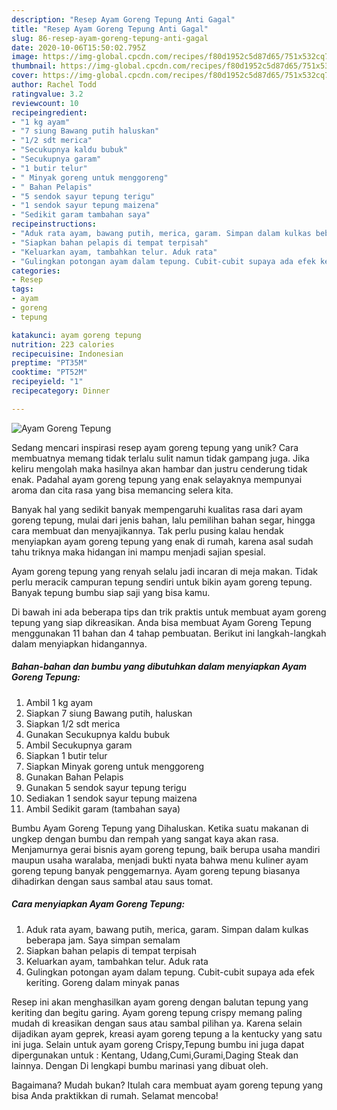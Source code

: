 ```yaml
---
description: "Resep Ayam Goreng Tepung Anti Gagal"
title: "Resep Ayam Goreng Tepung Anti Gagal"
slug: 86-resep-ayam-goreng-tepung-anti-gagal
date: 2020-10-06T15:50:02.795Z
image: https://img-global.cpcdn.com/recipes/f80d1952c5d87d65/751x532cq70/ayam-goreng-tepung-foto-resep-utama.jpg
thumbnail: https://img-global.cpcdn.com/recipes/f80d1952c5d87d65/751x532cq70/ayam-goreng-tepung-foto-resep-utama.jpg
cover: https://img-global.cpcdn.com/recipes/f80d1952c5d87d65/751x532cq70/ayam-goreng-tepung-foto-resep-utama.jpg
author: Rachel Todd
ratingvalue: 3.2
reviewcount: 10
recipeingredient:
- "1 kg ayam"
- "7 siung Bawang putih haluskan"
- "1/2 sdt merica"
- "Secukupnya kaldu bubuk"
- "Secukupnya garam"
- "1 butir telur"
- " Minyak goreng untuk menggoreng"
- " Bahan Pelapis"
- "5 sendok sayur tepung terigu"
- "1 sendok sayur tepung maizena"
- "Sedikit garam tambahan saya"
recipeinstructions:
- "Aduk rata ayam, bawang putih, merica, garam. Simpan dalam kulkas beberapa jam. Saya simpan semalam"
- "Siapkan bahan pelapis di tempat terpisah"
- "Keluarkan ayam, tambahkan telur. Aduk rata"
- "Gulingkan potongan ayam dalam tepung. Cubit-cubit supaya ada efek keriting. Goreng dalam minyak panas"
categories:
- Resep
tags:
- ayam
- goreng
- tepung

katakunci: ayam goreng tepung 
nutrition: 223 calories
recipecuisine: Indonesian
preptime: "PT35M"
cooktime: "PT52M"
recipeyield: "1"
recipecategory: Dinner

---
```



![Ayam Goreng Tepung](https://img-global.cpcdn.com/recipes/f80d1952c5d87d65/751x532cq70/ayam-goreng-tepung-foto-resep-utama.jpg)

Sedang mencari inspirasi resep ayam goreng tepung yang unik? Cara membuatnya memang tidak terlalu sulit namun tidak gampang juga. Jika keliru mengolah maka hasilnya akan hambar dan justru cenderung tidak enak. Padahal ayam goreng tepung yang enak selayaknya mempunyai aroma dan cita rasa yang bisa memancing selera kita.

Banyak hal yang sedikit banyak mempengaruhi kualitas rasa dari ayam goreng tepung, mulai dari jenis bahan, lalu pemilihan bahan segar, hingga cara membuat dan menyajikannya. Tak perlu pusing kalau hendak menyiapkan ayam goreng tepung yang enak di rumah, karena asal sudah tahu triknya maka hidangan ini mampu menjadi sajian spesial.

Ayam goreng tepung yang renyah selalu jadi incaran di meja makan. Tidak perlu meracik campuran tepung sendiri untuk bikin ayam goreng tepung. Banyak tepung bumbu siap saji yang bisa kamu.


Di bawah ini ada beberapa tips dan trik praktis untuk membuat ayam goreng tepung yang siap dikreasikan. Anda bisa membuat Ayam Goreng Tepung menggunakan 11 bahan dan 4 tahap pembuatan. Berikut ini langkah-langkah dalam menyiapkan hidangannya.

<!--inarticleads1-->

##### Bahan-bahan dan bumbu yang dibutuhkan dalam menyiapkan Ayam Goreng Tepung:

1. Ambil 1 kg ayam
1. Siapkan 7 siung Bawang putih, haluskan
1. Siapkan 1/2 sdt merica
1. Gunakan Secukupnya kaldu bubuk
1. Ambil Secukupnya garam
1. Siapkan 1 butir telur
1. Siapkan  Minyak goreng untuk menggoreng
1. Gunakan  Bahan Pelapis
1. Gunakan 5 sendok sayur tepung terigu
1. Sediakan 1 sendok sayur tepung maizena
1. Ambil Sedikit garam (tambahan saya)


Bumbu Ayam Goreng Tepung yang Dihaluskan. Ketika suatu makanan di ungkep dengan bumbu dan rempah yang sangat kaya akan rasa. Menjamurnya gerai bisnis ayam goreng tepung, baik berupa usaha mandiri maupun usaha waralaba, menjadi bukti nyata bahwa menu kuliner ayam goreng tepung banyak penggemarnya. Ayam goreng tepung biasanya dihadirkan dengan saus sambal atau saus tomat. 

<!--inarticleads2-->

##### Cara menyiapkan Ayam Goreng Tepung:

1. Aduk rata ayam, bawang putih, merica, garam. Simpan dalam kulkas beberapa jam. Saya simpan semalam
1. Siapkan bahan pelapis di tempat terpisah
1. Keluarkan ayam, tambahkan telur. Aduk rata
1. Gulingkan potongan ayam dalam tepung. Cubit-cubit supaya ada efek keriting. Goreng dalam minyak panas


Resep ini akan menghasilkan ayam goreng dengan balutan tepung yang keriting dan begitu garing. Ayam goreng tepung crispy memang paling mudah di kreasikan dengan saus atau sambal pilihan ya. Karena selain dijadikan ayam geprek, kreasi ayam goreng tepung a la kentucky yang satu ini juga. Selain untuk ayam goreng Crispy,Tepung bumbu ini juga dapat dipergunakan untuk : Kentang, Udang,Cumi,Gurami,Daging Steak dan lainnya. Dengan Di lengkapi bumbu marinasi yang dibuat oleh. 

Bagaimana? Mudah bukan? Itulah cara membuat ayam goreng tepung yang bisa Anda praktikkan di rumah. Selamat mencoba!
